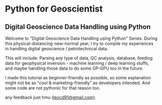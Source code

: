 # Python for Geoscientist 
## Digital Geoscience Data Handling using Python

Welcome to "Digital Geoscience Data Handling using Python" Series. During this physical-distancing-new-normal year, I try to compile my experiences in handling digital geoscience / petrotechnical data.

This will include: Parsing any type of data, QC analysis, database, feeding data for geophysical inversion - machine learning / deep learning stuffs, and maybe handling those data to do some GP-GPU too in the future.

I made this tutorial as beginner-friendly as possible, so some explanation might not be as "cool & marketing-friendly" as developers intended. And some code are not pythonic for that reason too.

any feedback just hmu (leocd91@gmail.com).
